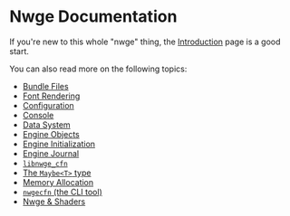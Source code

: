 # Nwge Documentation

If you're new to this whole "nwge" thing, the [Introduction](INTRO) page is a
good start.

You can also read more on the following topics:

* [Bundle Files](BUNDLE)
* [Font Rendering](CFN)
* [Configuration](CONFIG)
* [Console](CONSOLE)
* [Data System](DATA)
* [Engine Objects](ENGINEOBJECTS)
* [Engine Initialization](INIT)
* [Engine Journal](JOURNAL)
* [`libnwge_cfn`](libnwge_cfn)
* [The `Maybe<T>` type](MAYBE)
* [Memory Allocation](MEMORY)
* [`nwgecfn` (the CLI tool)](nwgecfn)
* [Nwge & Shaders](SHADER)

